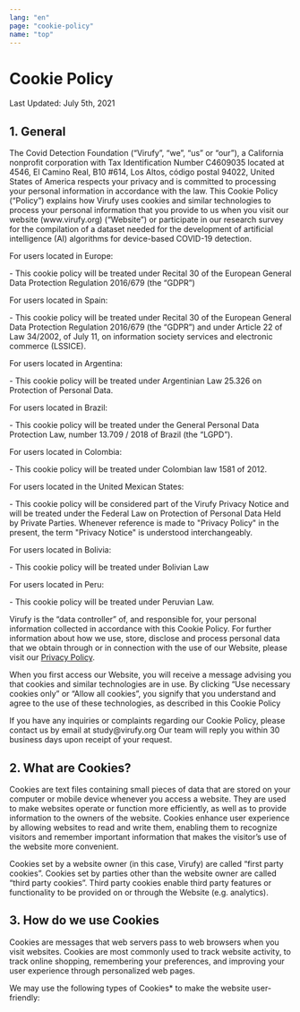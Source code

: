 ```yaml
---
lang: "en"
page: "cookie-policy"
name: "top"
---
```


#  Cookie Policy
<p class="mt-4 mb-8">Last Updated: July 5th, 2021</p>

## 1. General
<p class="py-4">The Covid Detection Foundation (“Virufy”, “we”, “us” or “our”), a California nonprofit corporation with Tax Identification Number C4609035 located at 4546, El Camino Real, B10 #614, Los Altos, código postal 94022, United States of America respects your privacy and is committed to processing your personal information in accordance with the law. This Cookie Policy (“Policy”) explains how Virufy uses cookies and similar technologies to process your personal information that you provide to us when you visit our website (www.virufy.org) (“Website”) or participate in our research survey for the compilation of a dataset needed for the development of artificial intelligence (AI) algorithms for device-based COVID-19 detection.</p>

<p class="font-bold pt-4">For users located in Europe:</p>
- This cookie policy will be treated under Recital 30 of the European General Data Protection Regulation 2016/679 (the “GDPR”)

<p class="font-bold pt-4">For users located in Spain:</p>
- This cookie policy will be treated under Recital 30 of the European General Data Protection Regulation 2016/679 (the “GDPR”) and under Article 22 of Law 34/2002, of July 11, on information society services and electronic commerce (LSSICE).

<p class="font-bold pt-4">For users located in Argentina:</p>
- This cookie policy will be treated under Argentinian Law 25.326 on Protection of Personal Data.

<p class="font-bold pt-4">For users located in Brazil:</p>
- This cookie policy will be treated under the General Personal Data Protection Law, number 13.709 / 2018 of Brazil (the “LGPD”).

<p class="font-bold pt-4">For users located in Colombia:</p>
- This cookie policy will be treated under Colombian law 1581 of 2012.

<p class="font-bold pt-4">For users located in the United Mexican States:</p>
- This cookie policy will be considered part of the Virufy Privacy Notice and will be treated under the Federal Law on Protection of Personal Data Held by Private Parties. Whenever reference is made to "Privacy Policy" in the present, the term "Privacy Notice" is understood interchangeably.

<p class="font-bold pt-4">For users located in Bolivia:</p>
- This cookie policy will be treated under Bolivian Law

<p class="font-bold pt-4">For users located in Peru:</p>
- This cookie policy will be treated under Peruvian Law.

<p class="py-4">Virufy is the “data controller” of, and responsible for, your personal information collected in accordance with this Cookie Policy. For further information about how we use, store, disclose and process personal data that we obtain through or in connection with the use of our Website, please visit our <a class="no-underline" href="/privacy_policy">Privacy Policy</a>.</p>

<p class="py-4">When you first access our Website, you will receive a message advising you that cookies and similar technologies are in use. By clicking “Use necessary cookies only” or “Allow all cookies”, you signify that you understand and agree to the use of these technologies, as described in this Cookie Policy</p>

<p class="pt-4 pb-8">If you have any inquiries or complaints regarding our Cookie Policy, please contact us by email at <a mailto="study@virufy.org" class="no-underline">study@virufy.org</a>
Our team will reply you within 30 business days upon receipt of your request.</p>


## 2. What are Cookies?

<p class="pt-4 pb-8">Cookies are text files containing small pieces of data that are stored on your computer or mobile device whenever you access a website. They are used to make websites operate or function  more efficiently, as well as to provide information to the owners of the website. Cookies enhance user experience by allowing websites to read and write them, enabling them to recognize visitors and remember important information that makes the visitor’s use of the website more convenient.</p>

<p class="pt-4 pb-8">Cookies set by a website owner (in this case, Virufy) are called “first party cookies”. Cookies set by parties other than the website owner are called “third party cookies”.  Third party cookies enable third party features or functionality to be provided on or through the Website (e.g. analytics).</p>


## 3. How do we use Cookies
<p class="pt-4 pb-8">Cookies are messages that web servers pass to web browsers when you visit websites. Cookies are most commonly used to track website activity, to track online shopping, remembering your preferences, and improving your user experience through personalized web pages.</p>

<p class="py-4">We may use the following types of Cookies* to make the website user-friendly:</p>




